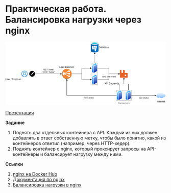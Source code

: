 # Практическая работа. Балансировка нагрузки через nginx

![](diagrams/lab_balance.png)

[Презентация]()

**Задание**
1. Поднять два отдельных контейнера с API. Каждый из них должен добавлять в ответ собственную метку, чтобы было понятно, какой из контейнеров ответил (например, через HTTP-хедер).
2. Поднять контейнер с nginx, который проксирует запросы на API-контейнеры и балансирует нагрузку между ними.

**Ссылки**
1. [nginx на Docker Hub](https://hub.docker.com/_/nginx)
2. [Документация по nginx](http://nginx.org/ru/docs/beginners_guide.html)
3. [Балансировка нагрузки в nginx](http://nginx.org/en/docs/http/load_balancing.html)